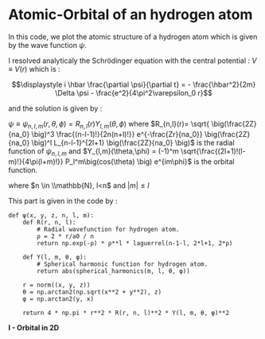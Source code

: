 # Atomic-Orbital of an hydrogen atom
In this code, we plot the atomic structure of a hydrogen atom which is given by the wave function $\psi$.

I resolved analyticaly the Schrödinger equation with the central potential : $V \equiv V(r)$ which is :

$$\displaystyle i \hbar \frac{\partial \psi}{\partial t} = - \frac{\hbar^2}{2m} \Delta \psi - \frac{e^2}{4\pi^2\varepsilon_0 r}$$ 

and the solution is given by :

$\psi \equiv \psi_{n,l,m}(r,\theta,\phi) = R_{n,l}(r)Y_{l,m}(\theta,\phi)$ where $R_{n,l}(r)= \sqrt{ \big(\frac{2Z}{na_0} \big)^3 \frac{(n-l-1)!}{2n(n+l)!}} e^{-\frac{Zr}{na_0}} \big(\frac{2Z}{na_0} \big)^l L_{n-l-1}^{2l+1} \big(\frac{2Z}{na_0} \big)$ is the radial function of $\psi_{n,l,m}$ and $Y_{l,m}(\theta,\phi) = (-1)^m \sqrt{\frac{(2l+1)!(l-m)!}{4\pi(l+m)!}} P_l^m\big(cos(\theta) \big) e^{im\phi}$ is the orbital function.

where $n \in \\mathbb{N}, l<n$ and $\lvert m \rvert \leq l$

This part is given in the code by : 

    def ψ(x, y, z, n, l, m):
        def R(r, n, l):
            # Radial wavefunction for hydrogen atom.
            ρ = 2 * r/a0 / n
            return np.exp(-ρ) * ρ**l * laguerrel(n-1-l, 2*l+1, 2*ρ)
    
        def Y(l, m, θ, φ):
            # Spherical harmonic function for hydrogen atom.
            return abs(spherical_harmonics(m, l, θ, φ))
    
        r = norm((x, y, z))
        θ = np.arctan2(np.sqrt(x**2 + y**2), z)
        φ = np.arctan2(y, x)
    
        return 4 * np.pi * r**2 * R(r, n, l)**2 * Y(l, m, θ, φ)**2

$\textbf{I - Orbital in 2D}$




